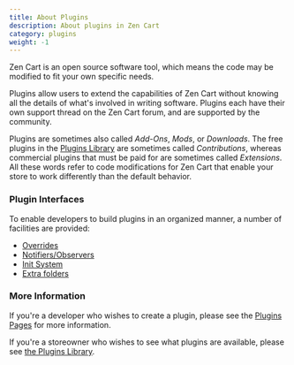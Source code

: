 ```yaml
---
title: About Plugins 
description: About plugins in Zen Cart 
category: plugins
weight: -1
---
```


Zen Cart is an open source software tool, which means the code may be 
modified to fit your own specific needs.  

Plugins allow users to extend the capabilities of Zen Cart without knowing 
all the details of what's involved in writing software.  Plugins each 
have their own support thread on the Zen Cart forum, and are supported 
by  the community. 

Plugins are sometimes also called <i>Add-Ons</i>, <i>Mods</i>, 
or <i>Downloads</i>.
The free plugins in the [Plugins Library](https://www.zen-cart.com/downloads.php) are sometimes called <i>Contributions</i>, whereas 
commercial plugins that must be paid for are sometimes called 
<i>Extensions</i>.  All these words refer to code modifications for 
Zen Cart that enable your store to work differently than the 
default behavior. 


### Plugin Interfaces 
To enable developers to build plugins 
in an organized manner, a number of facilities are provided: 

* [Overrides](/user/template/template_overrides/)
* [Notifiers/Observers](/dev/code/notifiers/)
* [Init System](/dev/code/init_system/)
* [Extra folders](/dev/code/extra_folders/) 

### More Information 

If you're a developer who wishes to create a plugin, please see 
the [Plugins Pages](/dev/plugins/) for more information. 

If you're a storeowner who wishes to see what plugins are available, please see [the Plugins Library](https://www.zen-cart.com/downloads.php). 

